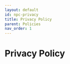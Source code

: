 ```yaml
---
layout: default
id: npc-privacy
title: Privacy Policy
parent: Policies
nav_order: 1
---
```


# Privacy Policy
